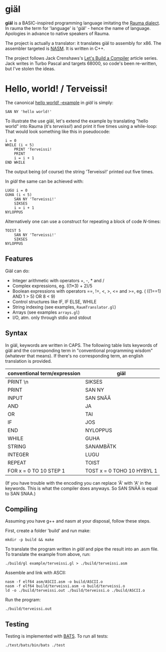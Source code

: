 # giäl

**giäl** is a BASIC-inspired programming language imitating the [Rauma dialect](https://en.wikipedia.org/wiki/Rauma_dialect). In rauma the term for 'language' is 'giäl' - hence the name of language. Apologies in advance to native speakers of Rauma.

The project is actually a translator: it translates giäl to assembly for x86. The assembler targeted is [NASM](https://www.nasm.us). It is written in C++.

The project follows Jack Crenshaws's [Let's Build a Compiler](https://compilers.iecc.com/crenshaw/) article series. Jack writes in Turbo Pascal and targets 68000, so code's been re-written, but I've stolen the ideas.

# Hello, world! / Terveissi!

The canonical [hello world! -example](https://en.wikipedia.org/wiki/%22Hello,_World!%22_program) in *giäl* is simply:

    SAN NY 'hello world!'

To illustrate the use giäl, let's extend the example by translating "hello world" into Rauma (it's *terveissi!*) and print it five times using a while-loop: That would look something like this in pseudocode:

    i = 0
    WHILE (i < 5)
        PRINT 'Terveissi!
        PRINT
        i = i + 1
    END WHILE

The output being (of course) the string 'Terveissi!' printed out five times.

In *giäl* the same can be achieved with:

    LUGU i = 0
    GUHA (i < 5)
        SAN NY 'Terveissi!'
        SIKSES
        i = i + 1    
    NYLOPPUS

Alternatively one can use a construct for repeating a block of code *N*-times:

    TOIST 5 
        SAN NY 'Terveissi!'
        SIKSES
    NYLOPPUS


## Features

Giäl can do:

- Integer arithmetic with operators +, -, * and /
- Complex expressions, eg. ((1*3) + 2)/5
- Boolean expressions with operators ==, !=, <, >, <= and >=, eg. ( ((1==1) AND 1 > 5) OR 8 < 9)
- Control structures like IF, IF ELSE, WHILE
- String indexing (see examples, `RaumTranslator.gl`)
- Arrays (see examples `arrays.gl`)
- I/O, atm. only through stdio and stdout

## Syntax

In giäl, keywords are written in CAPS. The following table lists keywords of giäl and the corresponding term in "conventional programming wisdom" (whatever that means). If there's no corresponding term, an english translation is provided.

| conventional term/expression | giäl |
| ----- |----------------- |
| PRINT \n | SIKSES        |
| PRINT | SAN NY           |
| INPUT | SAN SNÄÄ         |
| AND   | JA               |
| OR    | TAI              |
| IF    | JOS              |
| END   | NYLOPPUS         |  
| WHILE | GUHA             |
| STRING | SANAMBÄTK       |
| INTEGER | LUGU           |
| REPEAT | TOIST           |
| FOR x = 0 TO 10 STEP 1 | TOST x = 0 TOHO 10 HYBYL 1 |

(If you have trouble with the encoding you can replace 'Ä' with 'A' in the keywords. This is what the compiler does anyways. So SAN SNÄÄ is equal to SAN SNAA.)


## Compiling

Assuming you have g++ and nasm at your disposal, follow these steps.

First, create a folder 'build' and run make:

    mkdir -p build && make

To translate the program written in *giäl* and pipe the result into an .asm file. To translate the example from above, run:

    ./build/gl example/terveissi.gl > ./build/terveissi.asm

Assemble and link with ASCII:

    nasm -f elf64 asm/ASCII.asm -o build/ASCII.o
    nasm -f elf64 build/terveissi.asm -o build/terveissi.o
    ld -o ./build/terveissi.out ./build/terveissi.o ./build/ASCII.o

Run the program:

    ./build/terveissi.out

## Testing

Testing is implemented with [BATS](https://github.com/bats-core/bats-core). To run all tests:

    ./test/bats/bin/bats ./test